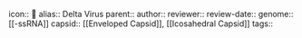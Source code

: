 icon:: 🦠
alias:: Delta Virus
parent::
author::
reviewer::
review-date::
genome:: [[-ssRNA]] 
capsid:: [[Enveloped Capsid]], [[Icosahedral Capsid]] 
tags::

